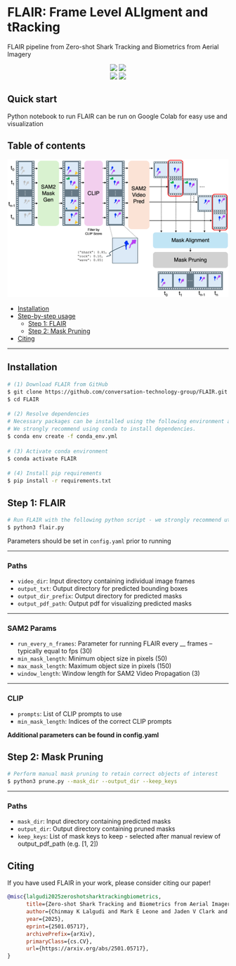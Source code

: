 # FLAIR: Frame Level ALIgment and tRacking
FLAIR pipeline from Zero-shot Shark Tracking and Biometrics from Aerial Imagery


<div align="center">
  <img src="./output_example_video.gif" width="49.5%" style="margin:0;padding:0;border:none;">
  <img src="./overlaid_frames_zebra.gif" width="49.5%" style="margin:0;padding:0;border:none;"><br>
  <img src="./output_blacktip.gif" width="49.5%" style="margin:0;padding:0;border:none;">
  <img src="./overlaid_frames_output2.gif" width="49.5%" style="margin:0;padding:0;border:none;">
</div>



## Quick start
Python notebook to run FLAIR can be run on Google Colab for easy use and visualization

## Table of contents

![FLAIR Pipeline](FLAIR_method.png)

- [Installation](#installation)
- [Step-by-step usage](#step-by-step-usage)
  - [Step 1: FLAIR](#step-1-flair)
  - [Step 2: Mask Pruning](#step-2-mask-pruning)
- [Citing](#citing)

---

## Installation
```bash
# (1) Download FLAIR from GitHub
$ git clone https://github.com/conversation-technology-group/FLAIR.git
$ cd FLAIR

# (2) Resolve dependencies
# Necessary packages can be installed using the following environment and requirements files.
# We strongly recommend using conda to install dependencies.
$ conda env create -f conda_env.yml

# (3) Activate conda environment
$ conda activate FLAIR

# (4) Install pip requirements
$ pip install -r requirements.txt
```

## Step 1: FLAIR
```bash
# Run FLAIR with the following python script - we strongly recommend utilizing a GPU
$ python3 flair.py
```

Parameters should be set in `config.yaml` prior to running

---

### Paths
* `video_dir`: Input directory containing individual image frames  
* `output_txt`: Output directory for predicted bounding boxes  
* `output_dir_prefix`: Output directory for predicted masks  
* `output_pdf_path`: Output pdf for visualizing predicted masks  

---

### SAM2 Params
* `run_every_n_frames`: Parameter for running FLAIR every __ frames – typically equal to fps (30)  
* `min_mask_length`: Minimum object size in pixels (50)  
* `max_mask_length`: Maximum object size in pixels (150)  
* `window_length`: Window length for SAM2 Video Propagation (3)  

---

### CLIP
* `prompts`: List of CLIP prompts to use  
* `min_mask_length`: Indices of the correct CLIP prompts  


**Additional parameters can be found in config.yaml**

## Step 2: Mask Pruning
```bash
# Perform manual mask pruning to retain correct objects of interest
$ python3 prune.py --mask_dir --output_dir --keep_keys
```

---

### Paths
* `mask_dir`: Input directory containing predicted masks
* `output_dir`: Output directory containing pruned masks
* `keep_keys`: List of mask keys to keep - selected after manual review of output_pdf_path (e.g. [1, 2])


## Citing
If you have used FLAIR in your work, please consider citing our paper!

```bibtex
@misc{lalgudi2025zeroshotsharktrackingbiometrics,
      title={Zero-shot Shark Tracking and Biometrics from Aerial Imagery}, 
      author={Chinmay K Lalgudi and Mark E Leone and Jaden V Clark and Sergio Madrigal-Mora and Mario Espinoza},
      year={2025},
      eprint={2501.05717},
      archivePrefix={arXiv},
      primaryClass={cs.CV},
      url={https://arxiv.org/abs/2501.05717}, 
}
```

